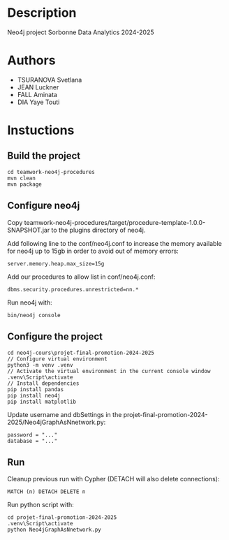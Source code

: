 # Description

Neo4j project Sorbonne Data Analytics 2024-2025 

# Authors

* TSURANOVA Svetlana
* JEAN Luckner
* FALL Aminata
* DIA Yaye Touti

# Instuctions
## Build the project
```
cd teamwork-neo4j-procedures
mvn clean
mvn package
```

## Configure neo4j
Copy teamwork-neo4j-procedures/target/procedure-template-1.0.0-SNAPSHOT.jar
to the plugins directory of neo4j.

Add following line to the conf/neo4j.conf to increase the memory
available for neo4j up to 15gb in order to avoid out of memory errors:
```
server.memory.heap.max_size=15g
```

Add our procedures to allow list in conf/neo4j.conf:
```
dbms.security.procedures.unrestricted=nn.*
```

Run neo4j with:
```
bin/neo4j console
```

## Configure the project
```
cd neo4j-cours\projet-final-promotion-2024-2025
// Configure virtual environment
python3 -m venv .venv
// Activate the virtual environment in the current console window
.venv\Script\activate
// Install dependencies
pip install pandas
pip install neo4j
pip install matplotlib
```

Update username and dbSettings in the
projet-final-promotion-2024-2025/Neo4jGraphAsNnetwork.py:
```
password = "..."
database = "..."
```

## Run
Cleanup previous run with Cypher (DETACH will also delete connections):
```
MATCH (n) DETACH DELETE n
```
Run python script with:
```
cd projet-final-promotion-2024-2025
.venv\Script\activate
python Neo4jGraphAsNnetwork.py
```